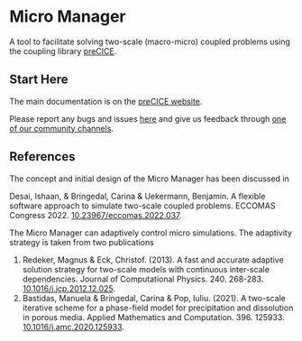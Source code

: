 # Micro Manager

A tool to facilitate solving two-scale (macro-micro) coupled problems using the coupling library [preCICE](https://www.precice.org/).

## Start Here

The main documentation is on the [preCICE website](https://precice.org/tooling-micro-manager-overview.html).

Please report any bugs and issues [here](https://github.com/precice/micro-manager/issues) and give us feedback through [one of our community channels](https://precice.org/community-channels.html).

## References

The concept and initial design of the Micro Manager has been discussed in

Desai, Ishaan, & Bringedal, Carina & Uekermann, Benjamin. A flexible software approach to simulate two-scale coupled problems. ECCOMAS Congress 2022. [10.23967/eccomas.2022.037](https://doi.org/10.23967/eccomas.2022.037).

The Micro Manager can adaptively control micro simulations. The adaptivity strategy is taken from two publications

1. Redeker, Magnus & Eck, Christof. (2013). A fast and accurate adaptive solution strategy for two-scale models with continuous inter-scale dependencies. Journal of Computational Physics. 240. 268-283. [10.1016/j.jcp.2012.12.025](https://doi.org/10.1016/j.jcp.2012.12.025).
2. Bastidas, Manuela & Bringedal, Carina & Pop, Iuliu. (2021). A two-scale iterative scheme for a phase-field model for precipitation and dissolution in porous media. Applied Mathematics and Computation. 396. 125933. [10.1016/j.amc.2020.125933](https://doi.org/10.1016/j.amc.2020.125933).
